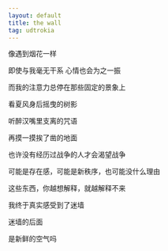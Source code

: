 ```yaml
---
layout: default
title: the wall
tag: udtrokia
---
```


像遇到烟花一样

即使与我毫无干系 心情也会为之一振

而我的注意力总停在那些固定的景象上

看夏风身后摇曳的树影

听醉汉嘴里支离的咒语

再摸一摸挨了凿的地面

也许没有经历过战争的人才会渴望战争

可能是存在感，可能是新秩序，也可能没什么理由

这些东西，你越想解释，就越解释不来

我终于真实感受到了迷墙

迷墙的后面

是新鲜的空气吗
